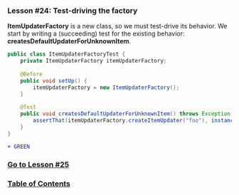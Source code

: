 ### Lesson #24: Test-driving the factory
**ItemUpdaterFactory** is a new class, so we must test-drive its behavior.  We start by writing a (succeeding) test for the existing behavior: **createsDefaultUpdaterForUnknownItem**.
```java
public class ItemUpdaterFactoryTest { 
    private ItemUpdaterFactory itemUpdaterFactory;
    
    @Before 
    public void setUp() {
        itemUpdaterFactory = new ItemUpdaterFactory();
    }
    
    @Test 
    public void createsDefaultUpdaterForUnknownItem() throws Exception {
        assertThat(itemUpdaterFactory.createItemUpdater("foo"), instanceOf(DefaultUpdater.class));
    }
}
```
```diff
+ GREEN
```
### [Go to Lesson #25](https://github.com/d215steinberg/GildedRose-Java/tree/Lesson%2325)
### [Table of Contents](https://github.com/d215steinberg/GildedRose-Java/blob/startPoint/Table%20of%20Contents.md)